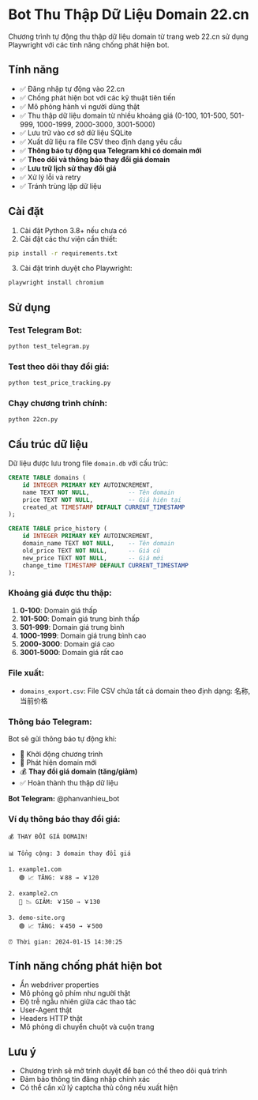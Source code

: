 # Bot Thu Thập Dữ Liệu Domain 22.cn

Chương trình tự động thu thập dữ liệu domain từ trang web 22.cn sử dụng Playwright với các tính năng chống phát hiện bot.

## Tính năng

- ✅ Đăng nhập tự động vào 22.cn
- ✅ Chống phát hiện bot với các kỹ thuật tiên tiến
- ✅ Mô phỏng hành vi người dùng thật
- ✅ Thu thập dữ liệu domain từ nhiều khoảng giá (0-100, 101-500, 501-999, 1000-1999, 2000-3000, 3001-5000)
- ✅ Lưu trữ vào cơ sở dữ liệu SQLite
- ✅ Xuất dữ liệu ra file CSV theo định dạng yêu cầu
- ✅ **Thông báo tự động qua Telegram khi có domain mới**
- ✅ **Theo dõi và thông báo thay đổi giá domain**
- ✅ **Lưu trữ lịch sử thay đổi giá**
- ✅ Xử lý lỗi và retry
- ✅ Tránh trùng lặp dữ liệu

## Cài đặt

1. Cài đặt Python 3.8+ nếu chưa có
2. Cài đặt các thư viện cần thiết:

```bash
pip install -r requirements.txt
```

3. Cài đặt trình duyệt cho Playwright:

```bash
playwright install chromium
```

## Sử dụng

### Test Telegram Bot:
```bash
python test_telegram.py
```

### Test theo dõi thay đổi giá:
```bash
python test_price_tracking.py
```

### Chạy chương trình chính:
```bash
python 22cn.py
```

## Cấu trúc dữ liệu

Dữ liệu được lưu trong file `domain.db` với cấu trúc:

```sql
CREATE TABLE domains (
    id INTEGER PRIMARY KEY AUTOINCREMENT,
    name TEXT NOT NULL,           -- Tên domain
    price TEXT NOT NULL,          -- Giá hiện tại
    created_at TIMESTAMP DEFAULT CURRENT_TIMESTAMP
);

CREATE TABLE price_history (
    id INTEGER PRIMARY KEY AUTOINCREMENT,
    domain_name TEXT NOT NULL,    -- Tên domain
    old_price TEXT NOT NULL,      -- Giá cũ
    new_price TEXT NOT NULL,      -- Giá mới
    change_time TIMESTAMP DEFAULT CURRENT_TIMESTAMP
);
```

### Khoảng giá được thu thập:

1. **0-100**: Domain giá thấp
2. **101-500**: Domain giá trung bình thấp
3. **501-999**: Domain giá trung bình
4. **1000-1999**: Domain giá trung bình cao
5. **2000-3000**: Domain giá cao
6. **3001-5000**: Domain giá rất cao

### File xuất:

- `domains_export.csv`: File CSV chứa tất cả domain theo định dạng: 名称,当前价格

### Thông báo Telegram:

Bot sẽ gửi thông báo tự động khi:
- 🚀 Khởi động chương trình
- 🔔 Phát hiện domain mới
- 💰 **Thay đổi giá domain (tăng/giảm)**
- ✅ Hoàn thành thu thập dữ liệu

**Bot Telegram:** @phanvanhieu_bot

### Ví dụ thông báo thay đổi giá:
```
💰 THAY ĐỔI GIÁ DOMAIN!

📊 Tổng cộng: 3 domain thay đổi giá

1. example1.com
   🟢 📈 TĂNG: ￥88 → ￥120

2. example2.cn
   🔴 📉 GIẢM: ￥150 → ￥130

3. demo-site.org
   🟢 📈 TĂNG: ￥450 → ￥500

⏰ Thời gian: 2024-01-15 14:30:25
```

## Tính năng chống phát hiện bot

- Ẩn webdriver properties
- Mô phỏng gõ phím như người thật
- Độ trễ ngẫu nhiên giữa các thao tác
- User-Agent thật
- Headers HTTP thật
- Mô phỏng di chuyển chuột và cuộn trang

## Lưu ý

- Chương trình sẽ mở trình duyệt để bạn có thể theo dõi quá trình
- Đảm bảo thông tin đăng nhập chính xác
- Có thể cần xử lý captcha thủ công nếu xuất hiện
